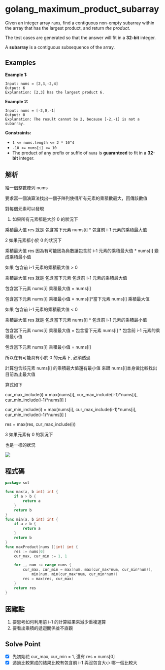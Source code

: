 # golang_maximum_product_subarray

Given an integer array `nums`, find a contiguous non-empty subarray within the array that has the largest product, and return *the product*.

The test cases are generated so that the answer will fit in a **32-bit** integer.

A **subarray** is a contiguous subsequence of the array.

## Examples

**Example 1:**

```
Input: nums = [2,3,-2,4]
Output: 6
Explanation: [2,3] has the largest product 6.

```

**Example 2:**

```
Input: nums = [-2,0,-1]
Output: 0
Explanation: The result cannot be 2, because [-2,-1] is not a subarray.

```

**Constraints:**

- `1 <= nums.length <= 2 * 10^4`
- `-10 <= nums[i] <= 10`
- The product of any prefix or suffix of `nums` is **guaranteed** to fit in a **32-bit** integer.

## 解析

給一個整數陣列 nums 

要求寫一個演算法找出一個子陣列使得所有元素的乘積數最大，回傳該數值

對每個元素可以發現

1. 如果所有元素都是大於 0 的狀況下

乘積最大值 res 就是 包含當下元素 nums[i] * 包含前 i-1 元素的乘積最大值

2 如果元素都小於 0 的狀況下

乘積最大值 res  因為有可能因為負數讓包含前 i-1 元素的乘積最大值 * nums[i] 變成乘積最小值

如果 包含前 i-1 元素的乘積最大值  > 0

乘積最大值 res 就是 包含當下元素 包含前 i-1 元素的乘積最大值

包含當下元素 nums[i] 乘積最大值 = nums[i]

包含當下元素 nums[i] 乘積最小值 = nums[i]*當下元素 nums[i] 乘積最大值 

如果 包含前 i-1 元素的乘積最大值  < 0

乘積最大值 res 就是 包含當下元素 nums[i] * 包含前 i-1 元素的乘積最小值

包含當下元素 nums[i] 乘積最大值 = 包含當下元素 nums[i] * 包含前 i-1 元素的乘積最小值

包含當下元素 nums[i] 乘積最小值 = nums[i] 

所以在有可能具有小於 0 的元素下, 必須透過 

計算包含該元素 nums[i] 的乘積最大值還有最小值 來跟 nums[i]本身做比較找出目前為止最大值

算式如下 

cur_max_include(i) = max(nums[i], cur_max_include(i-1)*nums[i], cur_min_include(i-1)*nums[i] )

cur_min_include(i) = max(nums[i], cur_max_include(i-1)*nums[i], cur_min_include(i-1)*nums[i] )

res = max(res, cur_max_include(i))

3 如果元素有 0 的狀況下

也是一樣的狀況

![](https://i.imgur.com/s2hwiJd.png)
## 程式碼
```go
package sol

func max(a, b int) int {
	if a > b {
		return a
	}
	return b
}
func min(a, b int) int {
	if a > b {
		return a
	}
	return b
}
func maxProduct(nums []int) int {
	res := nums[0]
	cur_max, cur_min := 1, 1

	for _, num := range nums {
		cur_max, cur_min = max(num, max(cur_max*num, cur_min*num)),
			min(num, min(cur_max*num, cur_min*num))
		res = max(res, cur_max)
	}
	return res
}

```
## 困難點

1. 要思考如何利用前 i-1 的計算結果來減少重複運算
2. 要看出乘積的遞迴關係並不直觀

## Solve Point

- [x]  先初始花 cur_max, cur_min = 1, 還有 res = nums[0]
- [x]  透過比較累成的結果比較有包含前 i-1 與沒包含大小 哪一個比較大